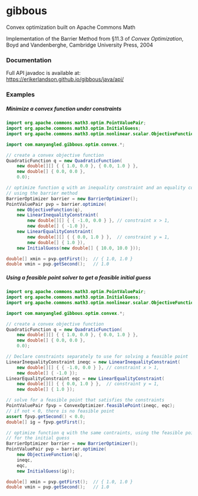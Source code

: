 # gibbous
Convex optimization built on Apache Commons Math

Implementation of the Barrier Method from §11.3 of _Convex Optimization_, Boyd and Vandenberghe, Cambridge University Press, 2004

### Documentation
Full API javadoc is available at: https://erikerlandson.github.io/gibbous/java/api/

### Examples

##### Minimize a convex function under constraints
```java
import org.apache.commons.math3.optim.PointValuePair;
import org.apache.commons.math3.optim.InitialGuess;
import org.apache.commons.math3.optim.nonlinear.scalar.ObjectiveFunction;

import com.manyangled.gibbous.optim.convex.*;

// create a convex objective function
QuadraticFunction q = new QuadraticFunction(
    new double[][] { { 1.0, 0.0 }, { 0.0, 1.0 } },
    new double[] { 0.0, 0.0 },
    0.0);

// optimize function q with an inequality constraint and an equality constraint,
// using the barrier method
BarrierOptimizer barrier = new BarrierOptimizer();
PointValuePair pvp = barrier.optimize(
    new ObjectiveFunction(q),
    new LinearInequalityConstraint(
        new double[][] { { -1.0, 0.0 } }, // constraint x > 1,
        new double[] { -1.0 }),
    new LinearEqualityConstraint(
        new double[][] { { 0.0, 1.0 } },  // constraint y = 1,
        new double[] { 1.0 }),
    new InitialGuess(new double[] { 10.0, 10.0 }));

double[] xmin = pvp.getFirst();  // { 1.0, 1.0 }
double vmin = pvp.getSecond();   // 1.0
```

##### Using a feasible point solver to get a feasible initial guess
```java
import org.apache.commons.math3.optim.PointValuePair;
import org.apache.commons.math3.optim.InitialGuess;
import org.apache.commons.math3.optim.nonlinear.scalar.ObjectiveFunction;

import com.manyangled.gibbous.optim.convex.*;

// create a convex objective function
QuadraticFunction q = new QuadraticFunction(
    new double[][] { { 1.0, 0.0 }, { 0.0, 1.0 } },
    new double[] { 0.0, 0.0 },
    0.0);

// Declare constraints separately to use for solving a feasible point
LinearInequalityConstraint ineqc = new LinearInequalityConstraint(
    new double[][] { { -1.0, 0.0 } }, // constraint x > 1,
    new double[] { -1.0 });
LinearEqualityConstraint eqc = new LinearEqualityConstraint(
    new double[][] { { 0.0, 1.0 } },  // constraint y = 1,
    new double[] { 1.0 });

// solve for a feasible point that satisfies the constraints
PointValuePair fpvp = ConvexOptimizer.feasiblePoint(ineqc, eqc);
// if not < 0, there is no feasible point
assert fpvp.getSecond() < 0.0;
double[] ig = fpvp.getFirst();

// optimize function q with the same contraints, using the feasible point
// for the initial guess
BarrierOptimizer barrier = new BarrierOptimizer();
PointValuePair pvp = barrier.optimize(
    new ObjectiveFunction(q),
    ineqc,
    eqc,
    new InitialGuess(ig));

double[] xmin = pvp.getFirst();  // { 1.0, 1.0 }
double vmin = pvp.getSecond();   // 1.0
```

